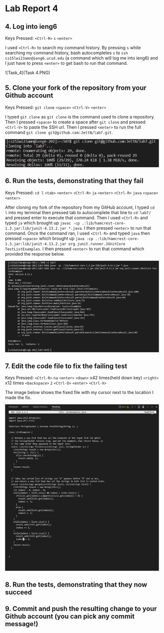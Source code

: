 # Lab Report 4

## 4. Log into ieng6
Keys Pressed: `<Ctrl-R>` `s` `<enter>`

I used `<Ctrl-R>` to search my command history. By pressing `s` while searching my command history, bash autocompletes `s` to `ssh cs15lwi23amn@ieng6.ucsd.edu` (a command which will log me into ieng6) and I just have to press `<enter>` to get bash to run that command.

![Task_4](Task 4.PNG)

## 5. Clone your fork of the repository from your Github account

Keys Pressed: `git clone` `<space>` `<Ctrl-V>` `<enter>`

I typed `git clone` as `git clone` is the command used to clone a repository. Then I pressed `<space>` to create a space after `git clone` and pressed `<Ctrl-V>` to paste the SSH url. Then I pressed `<enter>` to run the full command `git clone git@github.com:JettN/lab7.git`.

![Task5_Git_Clone](Task5_Git_Clone.PNG)

## 6. Run the tests, demonstrating that they fail

Keys Pressed: `cd l` `<tab>` `<enter>` `<Ctrl-R>` `ja` `<enter>` `<Ctrl-R>` `java` `<space>` `<enter>`

After cloning my fork of the repository from my GitHub account, I typed `cd l` into my terminal then pressed tab to autocomplete that line to `cd lab7/` and pressed enter to execute that command. Then I used `<Ctrl-R>` and typed `ja` which brought up `javac -cp .:lib/hamcrest-core-1.3.jar:lib/junit-4.13.2.jar *.java`. I then pressed `<enter>` to run that command. Once the command ran, I used `<Ctrl-R>` and typed `java` then pressed `<space>` which brought up `java -cp .:lib/hamcrest-core-1.3.jar:lib/junit-4.13.2.jar org.junit.runner.JUnitCore TestListExamples`. I then pressed `<enter>` to run that command which provided the response below.

![Task6](Task6.JPG)

## 7. Edit the code file to fix the failing test

Keys Pressed: `<Ctrl-R>` `na` `<enter>` `<down>` x42 times(held down key) `<right>` x12 times `<backspace>` `2` `<Ctrl-O>` `<enter>` `<Ctrl-X>`

The image below shows the fixed file with my cursor next to the location I made the fix.

![Task7](Task7.JPG)

## 8. Run the tests, demonstrating that they now succeed


## 9. Commit and push the resulting change to your Github account (you can pick any commit message!)

